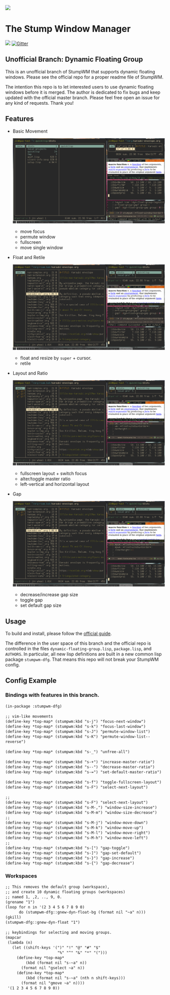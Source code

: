![](https://stumpwm.github.io/images/stumpwm-logo-stripe.png)
# The Stump Window Manager
![](https://travis-ci.org/stumpwm/stumpwm.svg)
[![Gitter](https://badges.gitter.im/stumpwm/community.svg)](https://gitter.im/stumpwm/community?utm_source=badge&utm_medium=badge&utm_campaign=pr-badge)

## Unofficial Branch: Dynamic Floating Group

This is an unofficial branch of StumpWM that supports dynamic
floating windows. Please see the official repo for a proper
readme file of StumpWM.

The intention this repo is to let interested users to use dynamic
floating windows before it is merged. The author is dedicated to
fix bugs and keep updated with the official master branch. Please
feel free open an issue for any kind of requests. Thank you!

## Features
+ Basic Movement

  ![Basic Movement](https://github.com/jcguu95/stumpwm--dynamic-floating-group/blob/dce224245e38c9c6cd6b04f43b8fabddb3ca9935/img/basic-movement.gif)

  + move focus
  + permute window
  + fullscreen
  + move single window

+ Float and Retile

  ![Float and Retile](https://github.com/jcguu95/stumpwm--dynamic-floating-group/blob/dce224245e38c9c6cd6b04f43b8fabddb3ca9935/img/float-and-retile.gif)

  + float and resize by `super` + cursor.
  + retile

+ Layout and Ratio

  ![Layout and Ratio](https://github.com/jcguu95/stumpwm--dynamic-floating-group/blob/dce224245e38c9c6cd6b04f43b8fabddb3ca9935/img/layout-and-ratio.gif)

  + fullscreen layout + switch focus
  + alter/toggle master ratio
  + left-vertical and horizontal layout

+ Gap

  ![Gap](https://github.com/jcguu95/stumpwm--dynamic-floating-group/blob/dce224245e38c9c6cd6b04f43b8fabddb3ca9935/img/gap.gif)

  + decrease/increase gap size
  + toggle gap
  + set default gap size
  
## Usage

To build and install, please follow the [official
guide](https://github.com/stumpwm/stumpwm).

The difference in the user space of this branch and the official
repo is controlled in the files `dynamic-floating-group.lisp`,
`package.lisp`, and `AUTHORS`. In particular, all new lisp
definitions are built in a new common lisp package `stumpwm-dfg`.
That means this repo will not break your StumpWM config. 

## Config Example

### Bindings with features in this branch.

``` common-lisp
(in-package :stumpwm-dfg)

;; vim-like movements
(define-key *top-map* (stumpwm:kbd "s-j") "focus-next-window")
(define-key *top-map* (stumpwm:kbd "s-k") "focus-last-window")
(define-key *top-map* (stumpwm:kbd "s-J") "permute-window-list")
(define-key *top-map* (stumpwm:kbd "s-K") "permute-window-list--reverse")

(define-key *top-map* (stumpwm:kbd "s-_") "unfree-all")

(define-key *top-map* (stumpwm:kbd "s-+") "increase-master-ratio")
(define-key *top-map* (stumpwm:kbd "s--") "decrease-master-ratio")
(define-key *top-map* (stumpwm:kbd "s-=") "set-default-master-ratio")

(define-key *top-map* (stumpwm:kbd "s-f") "toggle-fullscreen-layout")
(define-key *top-map* (stumpwm:kbd "s-F") "select-next-layout")

;; 
(define-key *top-map* (stumpwm:kbd "s-F") "select-next-layout")
(define-key *top-map* (stumpwm:kbd "s-M-,") "window-size-increase")
(define-key *top-map* (stumpwm:kbd "s-M-m") "window-size-decrease")
;;
(define-key *top-map* (stumpwm:kbd "s-M-j") "window-move-down")
(define-key *top-map* (stumpwm:kbd "s-M-k") "window-move-up")
(define-key *top-map* (stumpwm:kbd "s-M-l") "window-move-right")
(define-key *top-map* (stumpwm:kbd "s-M-h") "window-move-left")
;;
(define-key *top-map* (stumpwm:kbd "s-[") "gap-toggle")
(define-key *top-map* (stumpwm:kbd "s-]") "gap-set-default")
(define-key *top-map* (stumpwm:kbd "s-}") "gap-increase")
(define-key *top-map* (stumpwm:kbd "s-{") "gap-decrease")
```

### Workspaces

``` common-lisp
;; This removes the default group (workspace),
;; and create 10 dynamic floating groups (workspaces) 
;; named 1, ,2, .., 9, 0.
(grename "1")
(loop for n in '(2 3 4 5 6 7 8 9 0)
      do (stumpwm-dfg::gnew-dyn-float-bg (format nil "~a" n)))
(gkill)
(stumpwm-dfg::gnew-dyn-float "1")

;; keybindings for selecting and moving groups.
(mapcar
 (lambda (n)
   (let ((shift-keys '(")" "!" "@" "#" "$"
                       "%" "^" "&" "*" "(")))
     (define-key *top-map*
         (kbd (format nil "s-~a" n))
       (format nil "gselect ~a" n))
     (define-key *top-map*
         (kbd (format nil "s-~a" (nth n shift-keys)))
       (format nil "gmove ~a" n))))
 '(1 2 3 4 5 6 7 8 9 0))
```
